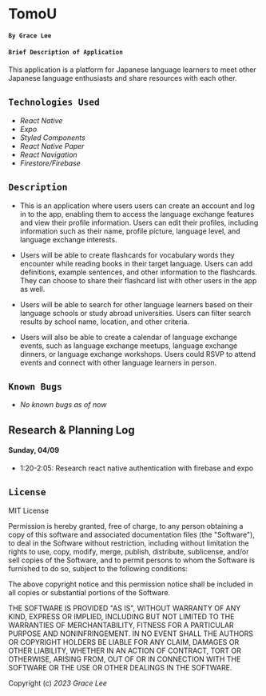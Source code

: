 # TomoU

#### `By Grace Lee`

#### `Brief Description of Application`

This application is a platform for Japanese language learners to meet other Japanese language enthusiasts and share resources with each other.

## `Technologies Used`

- _React Native_
- _Expo_
- _Styled Components_
- _React Native Paper_
- _React Navigation_
- _Firestore/Firebase_

## `Description`

- This is an application where users users can create an account and log in to the app, enabling them to access the language exchange features and view their profile information. Users can edit their profiles, including information such as their name, profile picture, language level, and language exchange interests.

- Users will be able to create flashcards for vocabulary words they encounter while reading books in their target language. Users can add definitions, example sentences, and other information to the flashcards. They can choose to share their flashcard list with other users in the app as well.

- Users will be able to search for other language learners based on their language schools or study abroad universities. Users can filter search results by school name, location, and other criteria.

- Users will also be able to create a calendar of language exchange events, such as language exchange meetups, language exchange dinners, or language exchange workshops. Users could RSVP to attend events and connect with other language learners in person.

## `Known Bugs`

- _No known bugs as of now_

## Research & Planning Log

#### Sunday, 04/09

- 1:20-2:05: Research react native authentication with firebase and expo

## `License`

MIT License

Permission is hereby granted, free of charge, to any person obtaining a copy
of this software and associated documentation files (the "Software"), to deal
in the Software without restriction, including without limitation the rights
to use, copy, modify, merge, publish, distribute, sublicense, and/or sell
copies of the Software, and to permit persons to whom the Software is
furnished to do so, subject to the following conditions:

The above copyright notice and this permission notice shall be included in all
copies or substantial portions of the Software.

THE SOFTWARE IS PROVIDED "AS IS", WITHOUT WARRANTY OF ANY KIND, EXPRESS OR
IMPLIED, INCLUDING BUT NOT LIMITED TO THE WARRANTIES OF MERCHANTABILITY,
FITNESS FOR A PARTICULAR PURPOSE AND NONINFRINGEMENT. IN NO EVENT SHALL THE
AUTHORS OR COPYRIGHT HOLDERS BE LIABLE FOR ANY CLAIM, DAMAGES OR OTHER
LIABILITY, WHETHER IN AN ACTION OF CONTRACT, TORT OR OTHERWISE, ARISING FROM,
OUT OF OR IN CONNECTION WITH THE SOFTWARE OR THE USE OR OTHER DEALINGS IN THE
SOFTWARE.

Copyright (c) _2023_ _Grace Lee_
